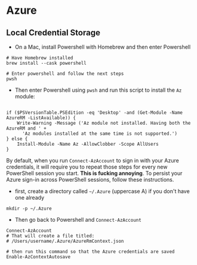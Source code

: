 # Azure

## Local Credential Storage

* On a Mac, install Powershell with Homebrew and then enter Powershell

```text
# Have Homebrew installed
brew install --cask powershell

# Enter powershell and follow the next steps
pwsh
```

* Then enter Powershell using `pwsh` and run this script to install the `Az` module:

```text

if ($PSVersionTable.PSEdition -eq 'Desktop' -and (Get-Module -Name AzureRM -ListAvailable)) {
    Write-Warning -Message ('Az module not installed. Having both the AzureRM and ' +
      'Az modules installed at the same time is not supported.')
} else {
    Install-Module -Name Az -AllowClobber -Scope AllUsers
}
```

By default, when you run `Connect-AzAccount` to sign in with your Azure credentials, it will require you to repeat those steps for every new PowerShell session you start. **This is fucking annoying**. To persist your Azure sign-in across PowerShell sessions, follow these instructions.

* first, create a directory called `~/.Azure` \(uppercase A\) if you don't have one already

```text
mkdir -p ~/.Azure

```

* Then go back to Powershell and `Connect-AzAccount`

```text
Connect-AzAccount
# That will create a file titled:
# /Users/username/.Azure/AzureRmContext.json

# then run this command so that the Azure credentials are saved 
Enable-AzContextAutosave

```



